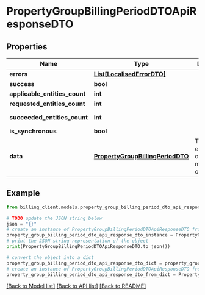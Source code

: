 # PropertyGroupBillingPeriodDTOApiResponseDTO


## Properties

Name | Type | Description | Notes
------------ | ------------- | ------------- | -------------
**errors** | [**List[LocalisedErrorDTO]**](LocalisedErrorDTO.md) |  | [optional] 
**success** | **bool** |  | [optional] 
**applicable_entities_count** | **int** |  | [optional] 
**requested_entities_count** | **int** |  | [optional] 
**succeeded_entities_count** | **int** |  | [optional] [readonly] 
**is_synchronous** | **bool** |  | [optional] 
**data** | [**PropertyGroupBillingPeriodDTO**](PropertyGroupBillingPeriodDTO.md) | The updated entity in case of modifications or creation | [optional] 

## Example

```python
from billing_client.models.property_group_billing_period_dto_api_response_dto import PropertyGroupBillingPeriodDTOApiResponseDTO

# TODO update the JSON string below
json = "{}"
# create an instance of PropertyGroupBillingPeriodDTOApiResponseDTO from a JSON string
property_group_billing_period_dto_api_response_dto_instance = PropertyGroupBillingPeriodDTOApiResponseDTO.from_json(json)
# print the JSON string representation of the object
print(PropertyGroupBillingPeriodDTOApiResponseDTO.to_json())

# convert the object into a dict
property_group_billing_period_dto_api_response_dto_dict = property_group_billing_period_dto_api_response_dto_instance.to_dict()
# create an instance of PropertyGroupBillingPeriodDTOApiResponseDTO from a dict
property_group_billing_period_dto_api_response_dto_from_dict = PropertyGroupBillingPeriodDTOApiResponseDTO.from_dict(property_group_billing_period_dto_api_response_dto_dict)
```
[[Back to Model list]](../README.md#documentation-for-models) [[Back to API list]](../README.md#documentation-for-api-endpoints) [[Back to README]](../README.md)



